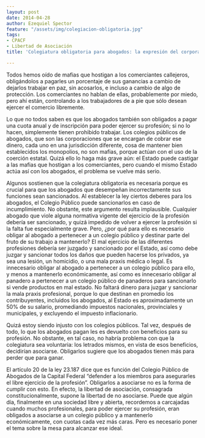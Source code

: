 ```yaml
---
layout: post
date: 2014-04-28
author: Ezequiel Spector
feature: "/assets/img/colegiacion-obligatoria.jpg"
tags:
- CPACF
- Libertad de Asociación
title: 'Colegiatura obligatoria para abogados: la expresión del corporativismo'

---
```

Todos hemos oído de mafias que hostigan a los comerciantes callejeros, obligándolos a pagarles un porcentaje de sus ganancias a cambio de dejarlos trabajar en paz, sin acosarlos, e incluso a cambio de algo de protección. Los comerciantes no hablan de ellas, probablemente por miedo, pero ahí están, controlando a los trabajadores de a pie que sólo desean ejercer el comercio libremente.

Lo que no todos saben es que los abogados también son obligados a pagar una cuota anual y de inscripción para poder ejercer su profesión; si no lo hacen, simplemente tienen prohibido trabajar. Los colegios públicos de abogados, que son las corporaciones que se encargan de cobrar ese dinero, cada uno en una jurisdicción diferente, cosa de mantener bien establecidos los monopolios, no son mafias, porque actúan con el uso de la coerción estatal. Quizá ello lo haga más grave aún: el Estado puede castigar a las mafias que hostigan a los comerciantes, pero cuando el mismo Estado actúa así con los abogados, el problema se vuelve más serio.

Algunos sostienen que la colegiatura obligatoria es necesaria porque es crucial para que los abogados que desempeñan incorrectamente sus funciones sean sancionados. Al establecer la ley ciertos deberes para los abogados, el Colegio Público puede sancionarlos en caso de incumplimiento. No obstante, este argumento resulta implausible. Cualquier abogado que viole alguna normativa vigente del ejercicio de la profesión debería ser sancionado, y quizá impedido de volver a ejercer la profesión si la falta fue especialmente grave. Pero, ¿por qué para ello es necesario obligar al abogado a pertenecer a un colegio público y destinar parte del fruto de su trabajo a mantenerlo? El mal ejercicio de las diferentes profesiones debería ser juzgado y sancionado por el Estado, así como debe juzgar y sancionar todos los daños que pueden hacerse los privados, ya sea una lesión, un homicidio, o una mala praxis médica o legal. Es innecesario obligar al abogado a pertenecer a un colegio público para ello, y menos a mantenerlo económicamente, así como es innecesario obligar al panadero a pertenecer a un colegio público de panaderos para sancionarlo si vende productos en mal estado. No faltará dinero para juzgar y sancionar la mala praxis profesional, porque lo que destinan en promedio los contribuyentes, incluidos los abogados, al Estado es aproximadamente un 50% de su salario, promediando impuestos nacionales, provinciales y municipales, y excluyendo el impuesto inflacionario.

Quizá estoy siendo injusto con los colegios públicos. Tal vez, después de todo, lo que los abogados pagan les es devuelto con beneficios para su profesión. No obstante, en tal caso, no habría problema con que la colegiatura sea voluntaria: los letrados mismos, en vista de esos beneficios, decidirían asociarse. Obligarlos sugiere que los abogados tienen más para perder que para ganar.

El artículo 20 de la ley 23.187 dice que es función del Colegio Público de Abogados de la Capital Federal “defender a los miembros para asegurarles el libre ejercicio de la profesión”. Obligarlos a asociarse no es la forma de cumplir con esto. En efecto, la libertad de asociación, consagrada constitucionalmente, supone la libertad de no asociarse. Puede que algún día, finalmente en una sociedad libre y abierta, recordemos a carcajadas cuando muchos profesionales, para poder ejercer su profesión, eran obligados a asociarse a un colegio público y a mantenerlo económicamente, con cuotas cada vez más caras. Pero es necesario poner el tema sobre la mesa para alcanzar ese ideal.
